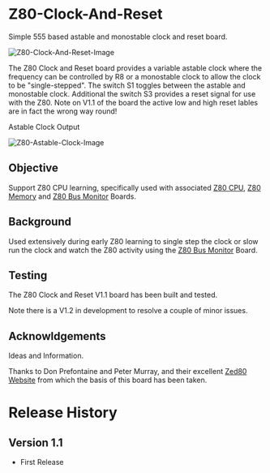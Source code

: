 # Z80-Clock-And-Reset
Simple 555 based astable and monostable clock and reset board.

![Z80-Clock-And-Reset-Image](https://github.com/rabs664/Z80-Clock-And-Reset/assets/105534000/29275150-0e0f-4498-9a1d-9f33c6b0b92a)

The Z80 Clock and Reset board provides a variable astable clock where the frequency can be controlled by R8 or a monostable clock to allow the clock to be "single-stepped". The switch S1 toggles between the astable and monostable clock. Additional the switch S3 provides a reset signal for use with the Z80. Note on V1.1 of the board the active low and high reset lables are in fact the wrong way round! 

Astable Clock Output

![Z80-Astable-Clock-Image](https://github.com/rabs664/Z80-Clock-And-Reset/assets/105534000/8fe6f946-6bfd-4748-a389-0d7d6ed96b9a)

## Objective
Support Z80 CPU learning, specifically used with associated [Z80 CPU](https://github.com/rabs664/Z80-CPU), [Z80 Memory](https://github.com/rabs664/Z80-Memory) and [Z80 Bus Monitor](https://github.com/rabs664/Z80-Bus-Monitor) Boards.

## Background
Used extensively during early Z80 learning to single step the clock or slow run the clock and watch the Z80 activity using the [Z80 Bus Monitor](https://github.com/rabs664/Z80-Bus-Monitor) Board.

## Testing
The Z80 Clock and Reset V1.1 board has been built and tested. 

Note there is a V1.2 in development to resolve a couple of minor issues. 

## Acknowldgements
Ideas and Information.

Thanks to Don Prefontaine and Peter Murray, and their excellent [Zed80 Website](http://zed80.com/Z80-RETRO/index_Home.html) from which the basis of this board has been taken.

# Release History
## Version 1.1
* First Release
